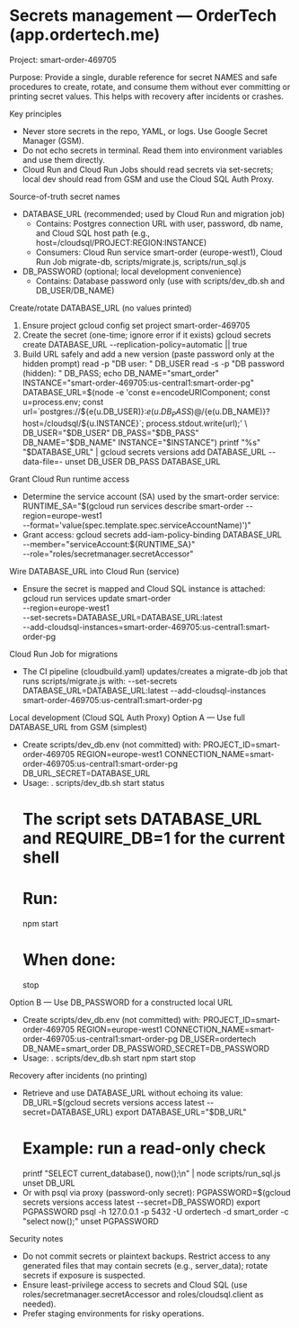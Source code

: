 # Secrets management — OrderTech (app.ordertech.me)

Project: smart-order-469705

Purpose: Provide a single, durable reference for secret NAMES and safe procedures to create, rotate, and consume them without ever committing or printing secret values. This helps with recovery after incidents or crashes.

Key principles
- Never store secrets in the repo, YAML, or logs. Use Google Secret Manager (GSM).
- Do not echo secrets in terminal. Read them into environment variables and use them directly.
- Cloud Run and Cloud Run Jobs should read secrets via set-secrets; local dev should read from GSM and use the Cloud SQL Auth Proxy.

Source-of-truth secret names
- DATABASE_URL (recommended; used by Cloud Run and migration job)
  - Contains: Postgres connection URL with user, password, db name, and Cloud SQL host path (e.g., host=/cloudsql/PROJECT:REGION:INSTANCE)
  - Consumers: Cloud Run service smart-order (europe-west1), Cloud Run Job migrate-db, scripts/migrate.js, scripts/run_sql.js
- DB_PASSWORD (optional; local development convenience)
  - Contains: Database password only (use with scripts/dev_db.sh and DB_USER/DB_NAME)

Create/rotate DATABASE_URL (no values printed)
1) Ensure project
   gcloud config set project smart-order-469705
2) Create the secret (one-time; ignore error if it exists)
   gcloud secrets create DATABASE_URL --replication-policy=automatic || true
3) Build URL safely and add a new version (paste password only at the hidden prompt)
   read -p "DB user: " DB_USER
   read -s -p "DB password (hidden): " DB_PASS; echo
   DB_NAME="smart_order"
   INSTANCE="smart-order-469705:us-central1:smart-order-pg"
   DATABASE_URL=$(node -e 'const e=encodeURIComponent; const u=process.env; const url=`postgres://${e(u.DB_USER)}:${e(u.DB_PASS)}@/${e(u.DB_NAME)}?host=/cloudsql/${u.INSTANCE}`; process.stdout.write(url);' \
     DB_USER="$DB_USER" DB_PASS="$DB_PASS" DB_NAME="$DB_NAME" INSTANCE="$INSTANCE")
   printf "%s" "$DATABASE_URL" | gcloud secrets versions add DATABASE_URL --data-file=-
   unset DB_USER DB_PASS DATABASE_URL

Grant Cloud Run runtime access
- Determine the service account (SA) used by the smart-order service:
  RUNTIME_SA="$(gcloud run services describe smart-order --region=europe-west1 \
    --format='value(spec.template.spec.serviceAccountName)')"
- Grant access:
  gcloud secrets add-iam-policy-binding DATABASE_URL \
    --member="serviceAccount:${RUNTIME_SA}" \
    --role="roles/secretmanager.secretAccessor"

Wire DATABASE_URL into Cloud Run (service)
- Ensure the secret is mapped and Cloud SQL instance is attached:
  gcloud run services update smart-order \
    --region=europe-west1 \
    --set-secrets=DATABASE_URL=DATABASE_URL:latest \
    --add-cloudsql-instances=smart-order-469705:us-central1:smart-order-pg

Cloud Run Job for migrations
- The CI pipeline (cloudbuild.yaml) updates/creates a migrate-db job that runs scripts/migrate.js with:
  --set-secrets DATABASE_URL=DATABASE_URL:latest
  --add-cloudsql-instances smart-order-469705:us-central1:smart-order-pg

Local development (Cloud SQL Auth Proxy)
Option A — Use full DATABASE_URL from GSM (simplest)
- Create scripts/dev_db.env (not committed) with:
  PROJECT_ID=smart-order-469705
  REGION=europe-west1
  CONNECTION_NAME=smart-order-469705:us-central1:smart-order-pg
  DB_URL_SECRET=DATABASE_URL
- Usage:
  . scripts/dev_db.sh
  start
  status
  # The script sets DATABASE_URL and REQUIRE_DB=1 for the current shell
  # Run:
  npm start
  # When done:
  stop

Option B — Use DB_PASSWORD for a constructed local URL
- Create scripts/dev_db.env (not committed) with:
  PROJECT_ID=smart-order-469705
  REGION=europe-west1
  CONNECTION_NAME=smart-order-469705:us-central1:smart-order-pg
  DB_USER=ordertech
  DB_NAME=smart_order
  DB_PASSWORD_SECRET=DB_PASSWORD
- Usage:
  . scripts/dev_db.sh
  start
  npm start
  stop

Recovery after incidents (no printing)
- Retrieve and use DATABASE_URL without echoing its value:
  DB_URL=$(gcloud secrets versions access latest --secret=DATABASE_URL)
  export DATABASE_URL="$DB_URL"
  # Example: run a read-only check
  printf "SELECT current_database(), now();\n" | node scripts/run_sql.js
  unset DB_URL
- Or with psql via proxy (password-only secret):
  PGPASSWORD=$(gcloud secrets versions access latest --secret=DB_PASSWORD)
  export PGPASSWORD
  psql -h 127.0.0.1 -p 5432 -U ordertech -d smart_order -c "select now();"
  unset PGPASSWORD

Security notes
- Do not commit secrets or plaintext backups. Restrict access to any generated files that may contain secrets (e.g., server_data); rotate secrets if exposure is suspected.
- Ensure least-privilege access to secrets and Cloud SQL (use roles/secretmanager.secretAccessor and roles/cloudsql.client as needed).
- Prefer staging environments for risky operations.

